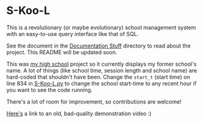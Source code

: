 # S-Koo-L
This is a revolutionary (or maybe evolutionary) school management system with an easy-to-use query interface like that of SQL.

See the document in the [Documentation Stuff](/Documentation%20Stuff) directory to read about the project. This README will be updated soon.

This was [my high school](http://www.adityabirlaschools.com/KESROL/aboutus.html) project so it currently displays my former
school's name. A lot of things (like school time, session length and school name) are hard-coded that shouldn't have been.
Change the `start_t` (start time) on line 834 in [S-Koo-L.py](/S-Koo-L.py) to change the school start-time to any recent hour if you want to see the code running.

There's a lot of room for improvement, so contributions are welcome!

[Here's](https://www.dropbox.com/s/6xc6tdqdmh242v8/S-Koo-L%20Demo.mp4?dl=0) a link to an old, bad-quality demonstration video :)
